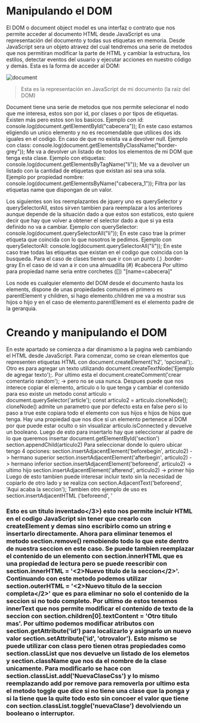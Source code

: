 # Manipulando el DOM
  El DOM o document object model es una interfaz o contrato que nos permite acceder al documento HTML desde JavaScript es una representación del documento y todas sus etiquetas 
  en memoria. Desde JavaScript sera un objeto atravez del cual tendremos una serie de metodos que nos permitiran modificar la parte de HTML y cambiar la estructura, los estilos,
  detectar eventos del usuario y ejecutar acciones en nuestro código y demás.
  Esta es la forma de acceder al DOM: 
  
  ![document](https://user-images.githubusercontent.com/21134315/151376537-fa2a08eb-bebc-4029-a29d-dd9fc79320de.png)
  > Esta es la representación en JavaScript de mi documento (la raiz del DOM)
  
  Document tiene una serie de metodos que nos permite selecionar el nodo que me interesa, estos son por id, por clases o por tipos de etiquetas. Existen más pero estos son los 
  basicos. 
  Ejemplo con id: 
    console.log(document.getElementById("cabecera")); 
    En este caso estamos eligiendo un unico elemento y no es recomendable que utilices dos ids iguales en el codigo. 
    En caso de que no exista va a devolver null.
  Ejemplo con class:
    console.log(document.getElementsByClassName("border-grey"));
    Me va a devolver un listado de todos los elementos de mi DOM que tenga esta clase. 
  Ejemplo con etiquetas:
    console.log(document.getElementsByTagName("li"));
    Me va a devolver un listado con la cantidad de etiquetas que existan asi sea una sola.  
  Ejemplo por propiedad nombre:
    console.log(document.getElementsByName("cabecera_1"));
    Filtra por las etiquetas name que dispongan de un valor.
  
  Los siguientes son los reemplazantes de jquery uno es querySelector y querySelectorAll, estos sirven tambien para reemplazar a los anteriores aunque depende de la situación
  dado a que estos son estaticos, esto quiere decir que hay que volver a obtener el selector dado a que si ya esta definido no va a cambiar. 
    Ejemplo con querySelector:
     console.log(document.querySelectorAll("li"));
     En este caso trae la primer etiqueta que coincida con lo que nosotros le pedimos.
    Ejemplo con querySelectorAll:
      console.log(document.querySelectorAll("li"));
      En este caso trae todas las etiquetas que existan en el codigo que coincida con la busqueda. 
      Para el caso de clases tienen que ir con un punto (.) .border-gray
      En el caso de id van a ir con una almuadilla (#) #cabecera
      Por ultimo para propiedad name seria entre corchetes ([]) "[name=cabecera]"
    
   Los node es cualquier elemento del DOM desde el documento hasta los elements, dispone de unas propiedades comunes el primero es parentElement y children,
   si hago elemento.children me va a mostrar sus hijos o hijo y en el caso de elemento.parentElement es el elemento padre de la gerarquia.
# Creando y manipulando el DOM
  En este apartado se comienza a dar dinamismo a la pagina web cambiando el HTML desde JavaScript.
    Para comenzar, como se crean elementos que representen etiquetas HTML con document.createElement('h2', 'opcional');.
    Otro es para agregar un texto utilizando document.createTextNode('Ejemplo de agregar texto');.
    Por ultimo esta el document.createComment('crear comentario random'); -> pero no se usa nunca.
   Despues puede que nos interece copiar el elemento, articulo o lo que tenga y cambiar el contenido para eso existe un metodo
     const articulo = document.querySelector('article');
     const articulo2 = articulo.cloneNode();
     cloneNode() admite un parametro que por defecto esta en false pero si lo paso a true este copiara todo el elemento con sus hijos e      hijos de hijos que tenga. 
     Hay una propiedad que nos dice si un elemento pertenece al DOM por que puede estar oculto o sin visualizar articulo.isConnected y      devuelve un booleano. Luego de esto para insertarlo hay que seleccionar al padre de lo que queremos insertar 
       document.getElementById('section') 
       section.appendChild(articulo2)
      Para seleccionar donde lo quiero ubicar tengo 4 opciones:
        section.insertAdjacentElement('beforebegin', articulo2) -> hermano superior 
        section.insertAdjacentElement('afterbegin', articulo2) -> hermano inferior 
        section.insertAdjacentElement('beforeend', articulo2) -> ultimo hijo
        section.insertAdjacentElement('afterend', articulo2) -> primer hijo
     Luego de esto tambien puede interesar incluir texto sin la necesidad de copiarlo de otro lado y se realiza con section.AdjacentText('beforeend', 'Aqui acaba la seccion');
     Tambien otro ejemplo de uso es section.insertAdjacentHTML ('beforeend', '<h3>Esto es un titulo inventado</3>) esto nos permite incluir HTML en el codigo JavaScript sin tener que crearlo con createElement y demas sino escribirlo como un string e insertarlo directamente.
     Ahora para eliminar tenemos el metodo section.remove() remobiendo todo lo que este dentro de nuestra seccion en este caso. 
     Se puede tambien reemplazar el contenido de un elemento con section.innerHTML que es una propiedad de lectura pero se puede reescribir con section.innerHTML = '<2>Nuevo titulo de la seccion</2>'. Continuando con este metodo podemos utilizar section.outerHTML = '<2>Nuevo titulo de la seccion completa</2>'  que es para eliminar no solo el contenido de la seccion si no todo completo.
     Por ultimo de estos tenemos innerText que nos permite modificar el contenido de texto de la seccion con section.children[0].textContent = 'Otro titulo mas'.
     Por ultimo podemos modificar atributos con section.getAttribute('id') para localizarlo y asignarlo un nuevo valor section.setAttribute('id', 'otrovalor'). Esto mismo se puede utilizar con class pero tienen otras propiedades como section.classList que nos devuelve un listado de los elemetos y section.className que nos da el nombre de la clase unicamente. Para modificarlo se hace con section.classList.add('NuevaClaseCss') y lo mismo reemplazando add por remove para removerla por ultimo esta el metodo toggle que dice si no tiene una clase que la ponga y si la tiene que la quite todo esto sin concoer el valor que tiene con section.classList.toggle('nuevaClase') devolviendo un booleano o interruptor.  
     
   
     
     
